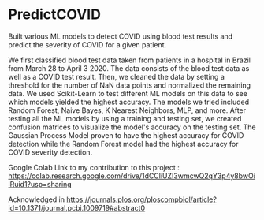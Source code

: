 # PredictCOVID
Built various ML models to detect COVID using blood test results and predict the severity of COVID for a given patient.

We first classified blood test data taken from patients in a hospital in Brazil from March 28 to April 3 2020. The data consists of the blood test data as well as a COVID test result. Then, we cleaned the data by setting a threshold for the number of NaN data points and normalized the remaining data. We used Scikit-Learn to test different ML models on this data to see which models yielded the highest accuracy. The models we tried included Random Forest, Naive Bayes, K Nearest Neighbors, MLP, and more. After testing all the ML models by using a training and testing set, we created confusion matrices to visualize the model's accuracy on the testing set. The Gaussian Process Model proven to have the highest accuracy for COVID detection while the Random Forest model had the highest accuracy for COVID severity detection. 


Google Colab Link to my contribution to this project : https://colab.research.google.com/drive/1dCCliUZI3wmcwQ2qY3p4y8bwOilRuid1?usp=sharing 

Acknowledged in https://journals.plos.org/ploscompbiol/article?id=10.1371/journal.pcbi.1009719#abstract0 
